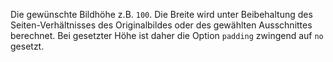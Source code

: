 Die gewünschte Bildhöhe z.B. `100`. Die Breite wird unter Beibehaltung des
Seiten-Verhältnisses des Originalbildes oder des gewählten Ausschnittes
berechnet. Bei gesetzter Höhe ist daher die Option `padding` zwingend auf `no`
gesetzt.